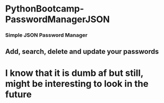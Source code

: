 # PythonBootcamp-PasswordManagerJSON

### Simple JSON Password Manager

## Add, search, delete and update your passwords

# I know that it is dumb af but still, might be interesting to look in the future
